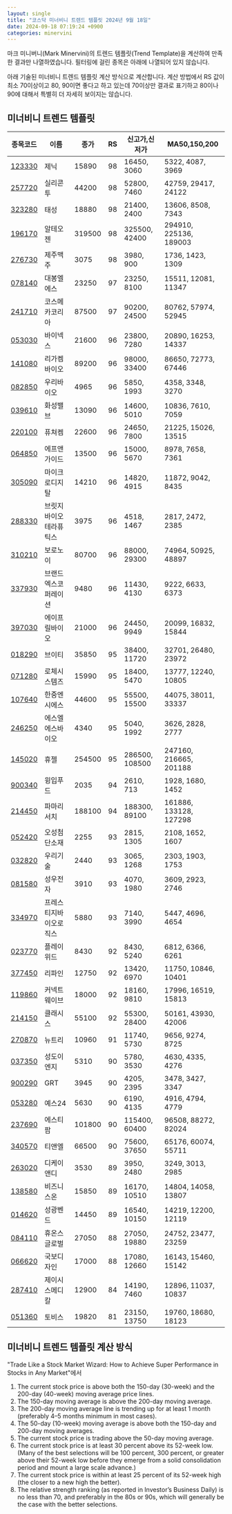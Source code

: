 ```yaml
---
layout: single
title: "코스닥 미너비니 트렌드 템플릿 2024년 9월 18일"
date: 2024-09-18 07:19:24 +0900
categories: minervini
---
```

마크 미니버니(Mark Minervini)의 트렌드 템플릿(Trend Template)을 계산하여 만족한 결과만 나열하였습니다. 필터링에 걸린 종목은 아래에 나열되어 있지 않습니다.

아래 기술된 미너비니 트렌드 템플릿 계산 방식으로 계산합니다. 계산 방법에서 RS 값이 최소 70이상이고 80, 90이면 좋다고 하고 있는데 70이상만 결과로 표기하고 80이나 90에 대해서 특별히 더 자세히 보이지는 않습니다.

## 미너비니 트렌드 템플릿

|종목코드|이름|종가|RS|신고가,신저가|MA50,150,200|
|------|---|---|--|---------|------------|
|[123330](https://finance.daum.net/quotes/A123330)|제닉|15890|98|16450, 3060|5322, 4087, 3969|
|[257720](https://finance.daum.net/quotes/A257720)|실리콘투|44200|98|52800, 7460|42759, 29417, 24122|
|[323280](https://finance.daum.net/quotes/A323280)|태성|18880|98|21400, 2400|13606, 8508, 7343|
|[196170](https://finance.daum.net/quotes/A196170)|알테오젠|319500|98|325500, 42400|294910, 225136, 189003|
|[276730](https://finance.daum.net/quotes/A276730)|제주맥주|3075|98|3980, 900|1736, 1423, 1309|
|[078140](https://finance.daum.net/quotes/A078140)|대봉엘에스|23250|97|23250, 8100|15511, 12081, 11347|
|[241710](https://finance.daum.net/quotes/A241710)|코스메카코리아|87500|97|90200, 24500|80762, 57974, 52945|
|[053030](https://finance.daum.net/quotes/A053030)|바이넥스|21600|96|23800, 7280|20890, 16253, 14337|
|[141080](https://finance.daum.net/quotes/A141080)|리가켐바이오|89200|96|98000, 33400|86650, 72773, 67446|
|[082850](https://finance.daum.net/quotes/A082850)|우리바이오|4965|96|5850, 1993|4358, 3348, 3270|
|[039610](https://finance.daum.net/quotes/A039610)|화성밸브|13090|96|14600, 5010|10836, 7610, 7059|
|[220100](https://finance.daum.net/quotes/A220100)|퓨쳐켐|22600|96|24650, 7800|21225, 15026, 13515|
|[064850](https://finance.daum.net/quotes/A064850)|에프앤가이드|13500|96|15000, 5670|8978, 7658, 7361|
|[305090](https://finance.daum.net/quotes/A305090)|마이크로디지탈|14210|96|14820, 4915|11872, 9042, 8435|
|[288330](https://finance.daum.net/quotes/A288330)|브릿지바이오테라퓨틱스|3975|96|4518, 1467|2817, 2472, 2385|
|[310210](https://finance.daum.net/quotes/A310210)|보로노이|80700|96|88000, 29300|74964, 50925, 48897|
|[337930](https://finance.daum.net/quotes/A337930)|브랜드엑스코퍼레이션|9480|96|11430, 4130|9222, 6633, 6373|
|[397030](https://finance.daum.net/quotes/A397030)|에이프릴바이오|21000|96|24450, 9949|20099, 16832, 15844|
|[018290](https://finance.daum.net/quotes/A018290)|브이티|35850|95|38400, 11720|32701, 26480, 23972|
|[071280](https://finance.daum.net/quotes/A071280)|로체시스템즈|15990|95|18400, 5470|13777, 12240, 10805|
|[107640](https://finance.daum.net/quotes/A107640)|한중엔시에스|44600|95|55500, 15500|44075, 38011, 33337|
|[246250](https://finance.daum.net/quotes/A246250)|에스엘에스바이오|4340|95|5040, 1992|3626, 2828, 2777|
|[145020](https://finance.daum.net/quotes/A145020)|휴젤|254500|95|286500, 108500|247160, 216665, 201188|
|[900340](https://finance.daum.net/quotes/A900340)|윙입푸드|2035|94|2610, 713|1928, 1680, 1452|
|[214450](https://finance.daum.net/quotes/A214450)|파마리서치|188100|94|188300, 89100|161886, 133128, 127298|
|[052420](https://finance.daum.net/quotes/A052420)|오성첨단소재|2255|93|2815, 1305|2108, 1652, 1607|
|[032820](https://finance.daum.net/quotes/A032820)|우리기술|2440|93|3065, 1268|2303, 1903, 1753|
|[081580](https://finance.daum.net/quotes/A081580)|성우전자|3910|93|4070, 1980|3609, 2923, 2746|
|[334970](https://finance.daum.net/quotes/A334970)|프레스티지바이오로직스|5880|93|7140, 3990|5447, 4696, 4654|
|[023770](https://finance.daum.net/quotes/A023770)|플레이위드|8430|92|8430, 5240|6812, 6366, 6261|
|[377450](https://finance.daum.net/quotes/A377450)|리파인|12750|92|13420, 6970|11750, 10846, 10401|
|[119860](https://finance.daum.net/quotes/A119860)|커넥트웨이브|18000|92|18160, 9810|17996, 16519, 15813|
|[214150](https://finance.daum.net/quotes/A214150)|클래시스|55100|92|55300, 28400|50161, 43930, 42006|
|[270870](https://finance.daum.net/quotes/A270870)|뉴트리|10960|91|11740, 5730|9656, 9274, 8725|
|[037350](https://finance.daum.net/quotes/A037350)|성도이엔지|5310|90|5780, 3530|4630, 4335, 4276|
|[900290](https://finance.daum.net/quotes/A900290)|GRT|3945|90|4205, 2395|3478, 3427, 3347|
|[053280](https://finance.daum.net/quotes/A053280)|예스24|5630|90|6190, 4135|4916, 4794, 4779|
|[237690](https://finance.daum.net/quotes/A237690)|에스티팜|101800|90|115400, 60400|96508, 88272, 82024|
|[340570](https://finance.daum.net/quotes/A340570)|티앤엘|66500|90|75600, 37650|65176, 60074, 55711|
|[263020](https://finance.daum.net/quotes/A263020)|디케이앤디|3530|89|3950, 2480|3249, 3013, 2985|
|[138580](https://finance.daum.net/quotes/A138580)|비즈니스온|15850|89|16170, 10510|14804, 14058, 13807|
|[014620](https://finance.daum.net/quotes/A014620)|성광벤드|14450|89|16540, 10150|14219, 12200, 12119|
|[084110](https://finance.daum.net/quotes/A084110)|휴온스글로벌|27050|88|27050, 19880|24752, 23477, 23259|
|[066620](https://finance.daum.net/quotes/A066620)|국보디자인|17000|88|17080, 12660|16143, 15460, 15142|
|[287410](https://finance.daum.net/quotes/A287410)|제이시스메디칼|12900|84|14190, 7460|12896, 11037, 10837|
|[051360](https://finance.daum.net/quotes/A051360)|토비스|19820|81|23150, 13750|19760, 18680, 18123|

## 미너비니 트렌드 템플릿 계산 방식

"Trade Like a Stock Market Wizard: How to Achieve Super Performance in Stocks in Any Market"에서

 1. The current stock price is above both the 150-day (30-week) and the 200-day (40-week) moving average price lines.
 1. The 150-day moving average is above the 200-day moving average.
 1. The 200-day moving average line is trending up for at least 1 month (preferably 4–5 months minimum in most cases).
 1. The 50-day (10-week) moving average is above both the 150-day and 200-day moving averages.
 1. The current stock price is trading above the 50-day moving average.
 1. The current stock price is at least 30 percent above its 52-week low. (Many of the best selections will be 100 percent, 300 percent, or greater above their 52-week low before they emerge from a solid consolidation period and mount a large scale advance.)
 1. The current stock price is within at least 25 percent of its 52-week high (the closer to a new high the better).
 1. The relative strength ranking (as reported in Investor’s Business Daily) is no less than 70, and preferably in the 80s or 90s, which will generally be the case with the better selections.
